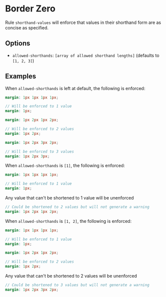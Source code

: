 # Border Zero

Rule `shorthand-values` will enforce that values in their shorthand form are as concise as specified.

## Options

* `allowed-shorthands`: `[array of allowed shorthand lengths]` (defaults to `[1, 2, 3]`)

## Examples

When `allowed-shorthands` is left at default, the following is enforced:

```scss
margin: 1px 1px 1px 1px;

// Will be enforced to 1 value
margin: 1px;
```
```scss
margin: 1px 2px 1px 2px;

// Will be enforced to 2 values
margin: 1px 2px;
```
```scss
margin: 1px 2px 3px 2px;

// Will be enforced to 3 values
margin: 1px 2px 3px;
```

When `allowed-shorthands` is `[1]`, the following is enforced:

```scss
margin: 1px 1px 1px 1px;

// Will be enforced to 1 value
margin: 1px;
```

Any value that can't be shortened to 1 value will be unenforced
```scss
// Could be shortened to 2 values but will not generate a warning
margin: 1px 2px 1px 2px;
```

When `allowed-shorthands` is `[1, 2]`, the following is enforced:

```scss
margin: 1px 1px 1px 1px;

// Will be enforced to 1 value
margin: 1px;
```

```scss
margin: 1px 2px 1px 2px;

// Will be enforced to 2 values
margin: 1px 2px;
```

Any value that can't be shortened to 2 values will be unenforced
```scss
// Could be shortened to 3 values but will not generate a warning
margin: 1px 2px 3px 2px;
```
